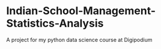 # Indian-School-Management-Statistics-Analysis
A project for my python data science course at Digipodium
